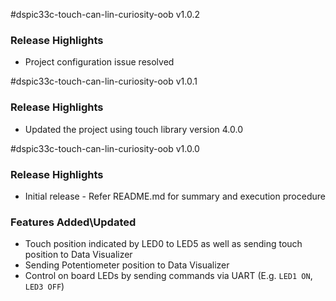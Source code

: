 #dspic33c-touch-can-lin-curiosity-oob v1.0.2

### Release Highlights

- Project configuration issue resolved

#dspic33c-touch-can-lin-curiosity-oob v1.0.1

### Release Highlights

- Updated the project using touch library version 4.0.0

#dspic33c-touch-can-lin-curiosity-oob v1.0.0

### Release Highlights

- Initial release - Refer README.md for summary and execution procedure

### Features Added\Updated

- Touch position indicated by LED0 to LED5 as well as sending touch position to Data Visualizer
- Sending Potentiometer position to Data Visualizer
- Control on board LEDs by sending commands via UART (E.g. `LED1 ON`, `LED3 OFF`)
